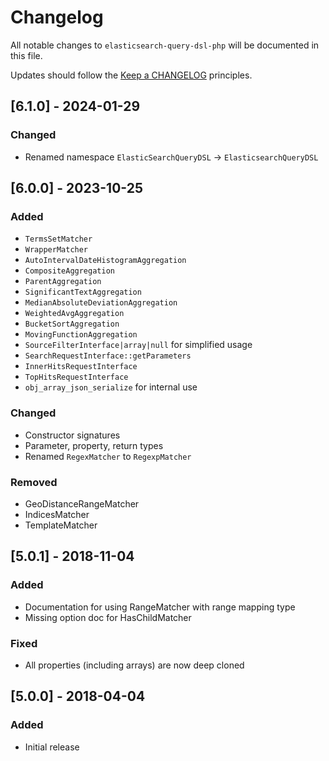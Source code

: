 # Changelog

All notable changes to `elasticsearch-query-dsl-php` will be documented in this file.

Updates should follow the [Keep a CHANGELOG](http://keepachangelog.com/) principles.

## [6.1.0] - 2024-01-29
### Changed
- Renamed namespace `ElasticSearchQueryDSL` -> `ElasticsearchQueryDSL`

## [6.0.0] - 2023-10-25
### Added
- `TermsSetMatcher`
- `WrapperMatcher`
- `AutoIntervalDateHistogramAggregation`
- `CompositeAggregation`
- `ParentAggregation`
- `SignificantTextAggregation`
- `MedianAbsoluteDeviationAggregation`
- `WeightedAvgAggregation`
- `BucketSortAggregation`
- `MovingFunctionAggregation`
- `SourceFilterInterface|array|null` for simplified usage
- `SearchRequestInterface::getParameters`
- `InnerHitsRequestInterface`
- `TopHitsRequestInterface`
- `obj_array_json_serialize` for internal use

### Changed
- Constructor signatures
- Parameter, property, return types
- Renamed `RegexMatcher` to `RegexpMatcher`

### Removed
- GeoDistanceRangeMatcher
- IndicesMatcher
- TemplateMatcher

## [5.0.1] - 2018-11-04
### Added
- Documentation for using RangeMatcher with range mapping type
- Missing option doc for HasChildMatcher

### Fixed
- All properties (including arrays) are now deep cloned

## [5.0.0] - 2018-04-04
### Added
- Initial release
